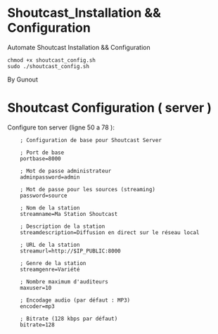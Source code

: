 # Shoutcast_Installation && Configuration 
Automate Shoutcast Installation &amp;&amp; Configuration 


    chmod +x shoutcast_config.sh
    sudo ./shoutcast_config.sh

By Gunout

# Shoutcast Configuration ( server )

Configure ton server (ligne 50 a 78 ):


        ; Configuration de base pour Shoutcast Server

        ; Port de base
        portbase=8000

        ; Mot de passe administrateur
        adminpassword=admin

        ; Mot de passe pour les sources (streaming)
        password=source

        ; Nom de la station
        streamname=Ma Station Shoutcast

        ; Description de la station
        streamdescription=Diffusion en direct sur le réseau local

        ; URL de la station
        streamurl=http://$IP_PUBLIC:8000

        ; Genre de la station
        streamgenre=Variété

        ; Nombre maximum d'auditeurs
        maxuser=10

        ; Encodage audio (par défaut : MP3)
        encoder=mp3

        ; Bitrate (128 kbps par défaut)
        bitrate=128
